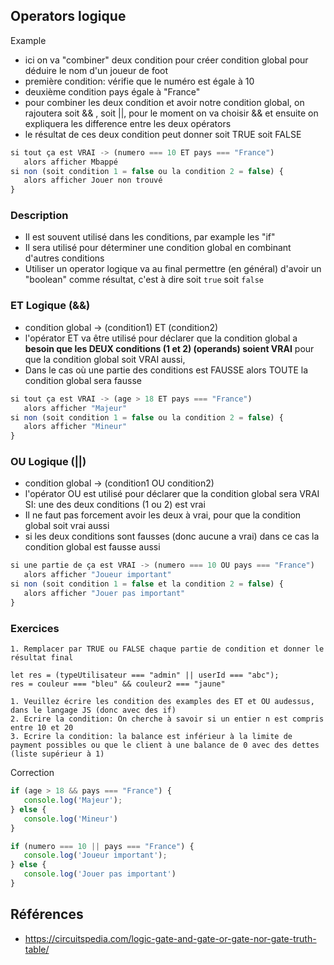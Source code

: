## Operators logique

Example
- ici on va "combiner" deux condition pour créer condition global pour déduire le nom d'un joueur de foot
- première condition: vérifie que le numéro est égale à 10
- deuxième condition pays  égale à "France"
- pour combiner les deux condition et avoir notre condition global, on rajoutera soit && , soit ||, pour le moment on va choisir && et ensuite on expliquera les difference entre les deux opérators
- le résultat de ces deux condition peut donner soit TRUE soit FALSE
```javascript
si tout ça est VRAI -> (numero === 10 ET pays === "France")
   alors afficher Mbappé
si non (soit condition 1 = false ou la condition 2 = false) {
   alors afficher Jouer non trouvé
}
```

### Description
- Il est souvent utilisé dans les conditions, par example les "if"
- Il sera utilisé pour déterminer une condition global en combinant d'autres conditions
- Utiliser un operator logique va au final permettre (en général) d'avoir un "boolean" comme résultat, c'est à dire soit `true` soit `false`

### ET Logique (&&)

- condition global -> (condition1) ET (condition2)
- l'opérator ET va être utilisé pour déclarer que la condition global a **besoin que les DEUX conditions (1 et 2) (operands) soient  VRAI**  pour que la condition global soit VRAI aussi,
- Dans le cas où une partie des conditions est FAUSSE alors TOUTE la condition global sera fausse

```js
si tout ça est VRAI -> (age > 18 ET pays === "France")
   alors afficher "Majeur"
si non (soit condition 1 = false ou la condition 2 = false) {
   alors afficher "Mineur"
}

```

### OU Logique (||)

- condition global -> (condition1 OU condition2)
- l'opérator OU est utilisé pour déclarer que la condition global sera VRAI SI: une des deux conditions (1 ou 2) est vrai
- Il ne faut pas forcement avoir les deux à vrai, pour que la condition global soit vrai aussi
- si les deux conditions sont fausses (donc aucune a vrai) dans ce cas la condition global est fausse aussi

```js
si une partie de ça est VRAI -> (numero === 10 OU pays === "France")
   alors afficher "Joueur important"
si non (soit condition 1 = false et la condition 2 = false) {
   alors afficher "Jouer pas important"
}
```


### Exercices

```
1. Remplacer par TRUE ou FALSE chaque partie de condition et donner le résultat final

let res = (typeUtilisateur === "admin" || userId === "abc");
res = couleur === "bleu" && couleur2 === "jaune"
```

```
1. Veuillez écrire les condition des examples des ET et OU audessus, dans le langage JS (donc avec des if)
2. Ecrire la condition: On cherche à savoir si un entier n est compris entre 10 et 20
3. Ecrire la condition: la balance est inférieur à la limite de payment possibles ou que le client à une balance de 0 avec des dettes (liste supérieur à 1) 
```


Correction

```js
if (age > 18 && pays === "France") {
   console.log('Majeur');
} else {
   console.log('Mineur')
}

if (numero === 10 || pays === "France") {
   console.log('Joueur important');
} else {
   console.log('Jouer pas important')
}
```


## Références

- https://circuitspedia.com/logic-gate-and-gate-or-gate-nor-gate-truth-table/
